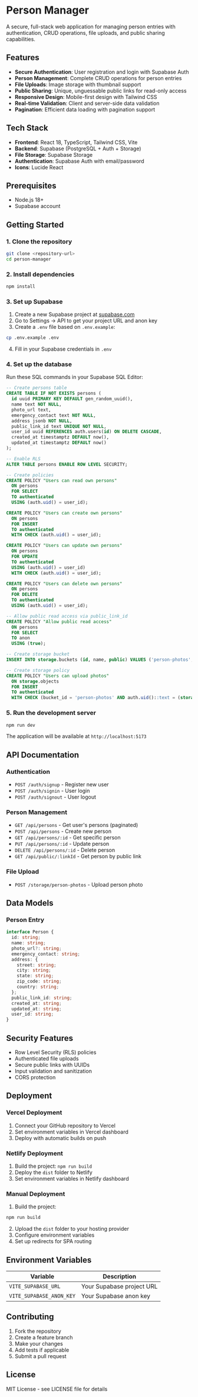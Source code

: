 # Person Manager

A secure, full-stack web application for managing person entries with authentication, CRUD operations, file uploads, and public sharing capabilities.

## Features

- **Secure Authentication**: User registration and login with Supabase Auth
- **Person Management**: Complete CRUD operations for person entries
- **File Uploads**: Image storage with thumbnail support
- **Public Sharing**: Unique, unguessable public links for read-only access
- **Responsive Design**: Mobile-first design with Tailwind CSS
- **Real-time Validation**: Client and server-side data validation
- **Pagination**: Efficient data loading with pagination support

## Tech Stack

- **Frontend**: React 18, TypeScript, Tailwind CSS, Vite
- **Backend**: Supabase (PostgreSQL + Auth + Storage)
- **File Storage**: Supabase Storage
- **Authentication**: Supabase Auth with email/password
- **Icons**: Lucide React

## Prerequisites

- Node.js 18+
- Supabase account

## Getting Started

### 1. Clone the repository

```bash
git clone <repository-url>
cd person-manager
```

### 2. Install dependencies

```bash
npm install
```

### 3. Set up Supabase

1. Create a new Supabase project at [supabase.com](https://supabase.com)
2. Go to Settings → API to get your project URL and anon key
3. Create a `.env` file based on `.env.example`:

```bash
cp .env.example .env
```

4. Fill in your Supabase credentials in `.env`

### 4. Set up the database

Run these SQL commands in your Supabase SQL Editor:

```sql
-- Create persons table
CREATE TABLE IF NOT EXISTS persons (
  id uuid PRIMARY KEY DEFAULT gen_random_uuid(),
  name text NOT NULL,
  photo_url text,
  emergency_contact text NOT NULL,
  address jsonb NOT NULL,
  public_link_id text UNIQUE NOT NULL,
  user_id uuid REFERENCES auth.users(id) ON DELETE CASCADE,
  created_at timestamptz DEFAULT now(),
  updated_at timestamptz DEFAULT now()
);

-- Enable RLS
ALTER TABLE persons ENABLE ROW LEVEL SECURITY;

-- Create policies
CREATE POLICY "Users can read own persons"
  ON persons
  FOR SELECT
  TO authenticated
  USING (auth.uid() = user_id);

CREATE POLICY "Users can create own persons"
  ON persons
  FOR INSERT
  TO authenticated
  WITH CHECK (auth.uid() = user_id);

CREATE POLICY "Users can update own persons"
  ON persons
  FOR UPDATE
  TO authenticated
  USING (auth.uid() = user_id)
  WITH CHECK (auth.uid() = user_id);

CREATE POLICY "Users can delete own persons"
  ON persons
  FOR DELETE
  TO authenticated
  USING (auth.uid() = user_id);

-- Allow public read access via public_link_id
CREATE POLICY "Allow public read access"
  ON persons
  FOR SELECT
  TO anon
  USING (true);

-- Create storage bucket
INSERT INTO storage.buckets (id, name, public) VALUES ('person-photos', 'person-photos', true);

-- Create storage policy
CREATE POLICY "Users can upload photos"
  ON storage.objects
  FOR INSERT
  TO authenticated
  WITH CHECK (bucket_id = 'person-photos' AND auth.uid()::text = (storage.foldername(name))[1]);
```

### 5. Run the development server

```bash
npm run dev
```

The application will be available at `http://localhost:5173`

## API Documentation

### Authentication

- `POST /auth/signup` - Register new user
- `POST /auth/signin` - User login
- `POST /auth/signout` - User logout

### Person Management

- `GET /api/persons` - Get user's persons (paginated)
- `POST /api/persons` - Create new person
- `GET /api/persons/:id` - Get specific person
- `PUT /api/persons/:id` - Update person
- `DELETE /api/persons/:id` - Delete person
- `GET /api/public/:linkId` - Get person by public link

### File Upload

- `POST /storage/person-photos` - Upload person photo

## Data Models

### Person Entry
```typescript
interface Person {
  id: string;
  name: string;
  photo_url?: string;
  emergency_contact: string;
  address: {
    street: string;
    city: string;
    state: string;
    zip_code: string;
    country: string;
  };
  public_link_id: string;
  created_at: string;
  updated_at: string;
  user_id: string;
}
```

## Security Features

- Row Level Security (RLS) policies
- Authenticated file uploads
- Secure public links with UUIDs
- Input validation and sanitization
- CORS protection

## Deployment

### Vercel Deployment

1. Connect your GitHub repository to Vercel
2. Set environment variables in Vercel dashboard
3. Deploy with automatic builds on push

### Netlify Deployment

1. Build the project: `npm run build`
2. Deploy the `dist` folder to Netlify
3. Set environment variables in Netlify dashboard

### Manual Deployment

1. Build the project:
```bash
npm run build
```

2. Upload the `dist` folder to your hosting provider
3. Configure environment variables
4. Set up redirects for SPA routing

## Environment Variables

| Variable | Description |
|----------|-------------|
| `VITE_SUPABASE_URL` | Your Supabase project URL |
| `VITE_SUPABASE_ANON_KEY` | Your Supabase anon key |

## Contributing

1. Fork the repository
2. Create a feature branch
3. Make your changes
4. Add tests if applicable
5. Submit a pull request

## License

MIT License - see LICENSE file for details